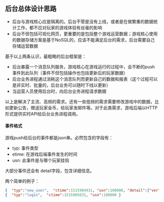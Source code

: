 ## 后台总体设计思路
- 后台与游戏核心应是隔离的。后台不管是没有上线，或者是在做繁重的数据统计工作，都不应对玩家的游戏体验有丝毫的影响
- 后台不但包括可视化网页，更重要的是包括整个游戏运营数据；游戏核心使用的数据存储方案是基于NoSQL的，应该不能满足后台的需求，后台需要自己存储运营数据

基于以上两条认识，最粗略的后台框架是：
- 后台暴露一个消息队列服务，游戏核心在游戏运行的过程中，会不断的push事件到此队列（事件不但包括操作也包括更新后的玩家数据）
- 后台业务进程通过消耗这个消息队列而更新自己的数据和报表（这个过程可以是非实时、批量的，后台业务可以随时下线以更新）
- 当运营人员使用后台时，向后台业务进程请求数据

以上是解决了主流、高频的需求。还有一些低频的需求需要修改游戏中的数据，比如更新公告，赠送玩家金币，给玩家发邮件等。对于此类需求，游戏后端以HTTP形式提供实时API给后台业务进程调用。

#### 事件格式
游戏push给后台的事件都是json串。必然包含的字段有：
- typ: 事件类型
- etime: 在游戏后端事件发生的时间
- usn: 此事件是与哪个玩家挂钩

大部分事件还会有 detail字段，包含详细信息。

两个简单的例子：
```json
{  "typ":"new_user",  "ctime":1515904931, "usn":100000, "detail":{"ver":1,"isguest":1,"ban_score":0,"ctime":1517038051,"RMB":0,"ban_gold":10000,"usn":100000,"gold":0,"nick":"default user","ban_diamond":10,"diamond":0,"score":0,"credit":0,"vip_level":1} }
{  "typ":"login",  "ctime":1515905031, "usn":100000 }
```
